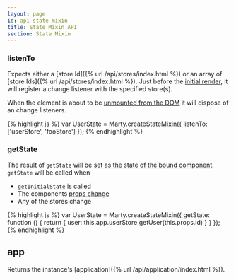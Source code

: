 ```yaml
---
layout: page
id: api-state-mixin
title: State Mixin API
section: State Mixin
---
```

<h3 id="listenTo">listenTo</h3>

Expects either a [store Id]({% url /api/stores/index.html %}) or an array of [store Ids]({% url /api/stores/index.html %}). Just before the [initial render](http://facebook.github.io/react/docs/component-specs.html#mounting-componentwillmount), it will register a change listener with the specified store(s).

When the element is about to be [unmounted from the DOM](http://facebook.github.io/react/docs/component-specs.html#unmounting-componentwillunmount) it will dispose of an change listeners.

{% highlight js %}
var UserState = Marty.createStateMixin({
  listenTo: ['userStore', 'fooStore']
});
{% endhighlight %}

<h3 id="getState">getState</h3>

The result of <code>getState</code> will be [set as the state of the bound component](http://facebook.github.io/react/docs/component-api.html#setstate). <code>getState</code> will be called when

* [<code>getInitialState</code>](http://facebook.github.io/react/docs/component-specs.html#getinitialstate) is called
* The components [props change](http://facebook.github.io/react/docs/component-specs.html#updating-componentwillupdate)
* Any of the stores change

{% highlight js %}
var UserState = Marty.createStateMixin({
  getState: function () {
    return {
      user: this.app.userStore.getUser(this.props.id)
    }
  }
});
{% endhighlight %}

<h2 id="app">app</h2>

Returns the instance's [application]({% url /api/application/index.html %}).